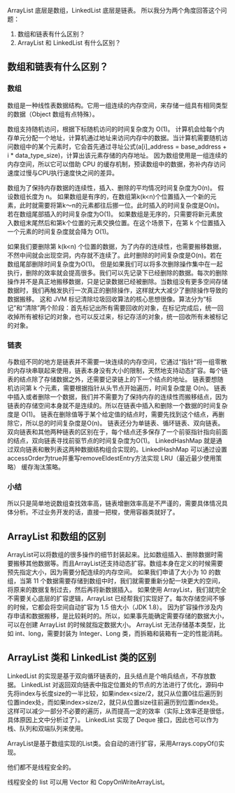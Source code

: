 ArrayList 底层是数组，LinkedList 底层是链表。
所以我分为两个角度回答这个问题：
1. 数组和链表有什么区别？
2. ArrayList 和 LinkedList 有什么区别？
## 数组和链表有什么区别？
### 数组
数组是一种线性表数据结构。它用一组连续的内存空间，来存储一组具有相同类型的数据（Object 数组有点特殊）。

数组支持随机访问，根据下标随机访问的时间复杂度为 O(1)。
计算机会给每个内存单元分配一个地址，计算机通过地址来访问内存中的数据。当计算机需要随机访问数组中的某个元素时，它会首先通过寻址公式(a[i]_address = base_address + i * data_type_size)，计算出该元素存储的内存地址。
因为数组使用是一组连续的内存空间，所以它可以借助 CPU 的缓存机制，预读数组中的数据，弥补内存访问速度过慢与CPU执行速度快之间的差异。

数组为了保持内存数据的连续性，插入、删除的平均情况时间复杂度为O(n)。
假设数组长度为 n。
如果数组是有序的，在数组第k(k<n)个位置插入一个新的元素，此时就需要将第k～n的元素都往后挪一位。此时插入的时间复杂度是O(n)。若在数组尾部插入的时间复杂度为O(1)。
如果数组是无序的，只需要将新元素放入数组末尾然后和第k个位置的元素交换位置。在这个场景下，在第 k 个位置插入一个元素的时间复杂度就会降为 O(1)。

如果我们要删除第 k(k<n) 个位置的数据，为了内存的连续性，也需要搬移数据，不然中间就会出现空洞，内存就不连续了。此时删除的时间复杂度是O(n)。若在数组尾部删除时间复杂度为O(1)。
但是如果我们可以将多次删除操作集中在一起执行，删除的效率就会提高很多。我们可以先记录下已经删除的数据。每次的删除操作并不是真正地搬移数据，只是记录数据已经被删除。当数组没有更多空间存储数据时，我们再触发执行一次真正的删除操作，这样就大大减少了删除操作导致的数据搬移。
这和 JVM 标记清除垃圾回收算法的核心思想很像。算法分为“标记”和“清除”两个阶段：首先标记出所有需要回收的对象，在标记完成后，统一回收掉所有被标记的对象，也可以反过来，标记存活的对象，统一回收所有未被标记的对象。 
### 链表
与数组不同的地方是链表并不需要一块连续的内存空间，它通过“指针”将一组零散的内存块串联起来使用，链表本身没有大小的限制，天然地支持动态扩容。每个链表的结点除了存储数据之外，还需要记录链上的下一个结点的地址。
链表要想随机访问第 k 个元素，需要根据指针从头节点开始遍历，时间复杂度是 O(n)。
链表中插入或者删除一个数据，我们并不需要为了保持内存的连续性而搬移结点，因为链表的存储空间本身就不是连续的。所以在链表中插入和删除一个数据的时间复杂度是 O(1)。
链表在删除值等于某个给定值的结点时，需要先找到这个结点，再删除它，所以总的时间复杂度是O(n)。
链表还分为单链表、循环链表、双向链表。双向链表和其他两种链表的区别在于，每个结点还多保存了一个前驱指针指向前面的结点，双向链表寻找前驱节点的时间复杂度为O(1)。
LinkedHashMap 就是通过双向链表和散列表这两种数据结构组合实现的。LinkedHashMap 可以通过设置accessOrder为true并重写removeEldestEntry方法实现 LRU（最近最少使用策略） 缓存淘汰策略。
### 小结
所以只是简单地说数组查找效率高，链表增删效率高是不严谨的，需要具体情况具体分析。不过业务开发的话，直接一把梭，使用容器类就好了。
## ArrayList 和数组的区别
ArrayList可以将数组的很多操作的细节封装起来。比如数组插入、删除数据时需要搬移其他数据等。而且ArrayList还支持动态扩容。数组本身在定义的时候需要预先指定大小，因为需要分配连续的内存空间。
如果我们申请了大小为 10 的数组，当第 11 个数据需要存储到数组中时，我们就需要重新分配一块更大的空间，将原来的数据复制过去，然后再将新数据插入。
如果使用 ArrayList，我们就完全不需要关心底层的扩容逻辑，ArrayList 已经帮我们实现好了。每次存储空间不够的时候，它都会将空间自动扩容为 1.5 倍大小（JDK 1.8）。
因为扩容操作涉及内存申请和数据搬移，是比较耗时的。所以，如果事先能确定需要存储的数据大小，可以在创建 ArrayList 的时候就指定数据大小。
ArrayList 无法存储基本类型，比如 int、long，需要封装为 Integer、Long 类，而拆箱和装箱有一定的性能消耗。
## ArrayList 类和 LinkedList 类的区别
LinkedList 的实现是基于双向循环链表的，且头结点是个哨兵结点，不存放数据。
LinkedList 对返回双向链表中指定位置处的节点的方法进行了优化，源码中先将index与长度size的一半比较，如果index<size/2，就只从位置0往后遍历到位置index处，而如果index>size/2，就只从位置size往前遍历到位置index处。这样可以减少一部分不必要的遍历，从而提高一定的效率（实际上效率还是很低，具体原因上文中分析过了）。
LinkedList 实现了 Deque 接口，因此也可以作为栈、队列和双端队列来使用。

ArrayList是基于数组实现的List类。会自动的进行扩容，采用Arrays.copyOf()实现。

他们都不是线程安全的。

线程安全的 list 可以用 Vector 和 CopyOnWriteArrayList。
